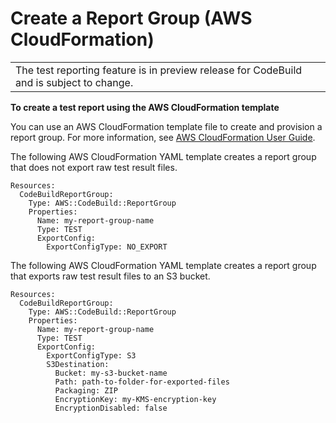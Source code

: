 # Create a Report Group \(AWS CloudFormation\)<a name="test-report-group-create-cfn"></a>


|  | 
| --- |
| The test reporting feature is in preview release for CodeBuild and is subject to change\. | 

 **To create a test report using the AWS CloudFormation template** 

 You can use an AWS CloudFormation template file to create and provision a report group\. For more information, see [AWS CloudFormation User Guide](https://docs.aws.amazon.com/AWSCloudFormation/latest/UserGuide//Welcome.html)\. 

 The following AWS CloudFormation YAML template creates a report group that does not export raw test result files\. 

```
Resources:
  CodeBuildReportGroup:
    Type: AWS::CodeBuild::ReportGroup
    Properties:
      Name: my-report-group-name
      Type: TEST
      ExportConfig:
        ExportConfigType: NO_EXPORT
```

 The following AWS CloudFormation YAML template creates a report group that exports raw test result files to an S3 bucket\. 

```
Resources:
  CodeBuildReportGroup:
    Type: AWS::CodeBuild::ReportGroup
    Properties:
      Name: my-report-group-name
      Type: TEST
      ExportConfig:
        ExportConfigType: S3
        S3Destination:
          Bucket: my-s3-bucket-name
          Path: path-to-folder-for-exported-files
          Packaging: ZIP
          EncryptionKey: my-KMS-encryption-key
          EncryptionDisabled: false
```